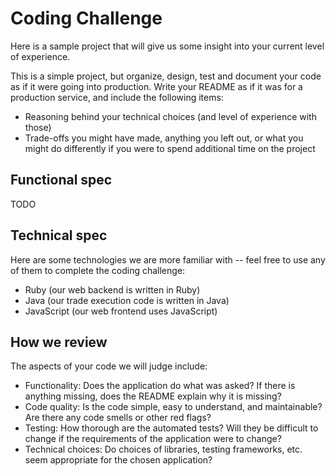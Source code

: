 # Coding Challenge

Here is a sample project that will give us some insight into your current level of experience.

This is a simple project, but organize, design, test and document your code as if it were going into production. Write your README as if it was for a production service, and include the following items:

* Reasoning behind your technical choices (and level of experience with those)
* Trade-offs you might have made, anything you left out, or what you might do differently if you were to spend additional time on the project

## Functional spec

TODO

## Technical spec

Here are some technologies we are more familiar with -- feel free to use any of them to complete the coding challenge:

* Ruby (our web backend is written in Ruby)
* Java (our trade execution code is written in Java)
* JavaScript (our web frontend uses JavaScript)

## How we review

The aspects of your code we will judge include:

* Functionality: Does the application do what was asked? If there is anything missing, does the README explain why it is missing?
* Code quality: Is the code simple, easy to understand, and maintainable? Are there any code smells or other red flags?
* Testing: How thorough are the automated tests? Will they be difficult to change if the requirements of the application were to change?
* Technical choices: Do choices of libraries, testing frameworks, etc. seem appropriate for the chosen application?

